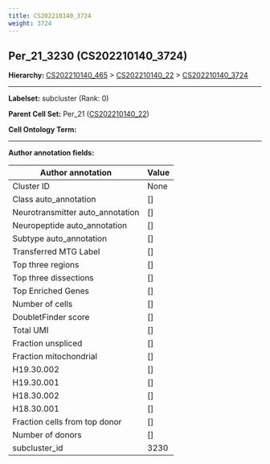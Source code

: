 ```yaml
---
title: CS202210140_3724
weight: 3724
---
```

## Per_21_3230 (CS202210140_3724)
<b>Hierarchy: </b>
[CS202210140_465](cell_sets/CS202210140_465.md) >
[CS202210140_22](cell_sets/CS202210140_22.md) >
[CS202210140_3724](cell_sets/CS202210140_3724.md)

---


**Labelset:** subcluster (Rank: 0)

**Parent Cell Set:** Per_21 ([CS202210140_22](cell_sets/CS202210140_22.md))



**Cell Ontology Term:** 

[MARKER GENES.]: #


---

[TRANSFERRED ANNOTATIONS.]: #


[AUTHOR ANNOTATION FIELDS.]: #


**Author annotation fields:**

| Author annotation | Value |
|-------------------|-------|
|Cluster ID|None|
|Class auto_annotation|[]|
|Neurotransmitter auto_annotation|[]|
|Neuropeptide auto_annotation|[]|
|Subtype auto_annotation|[]|
|Transferred MTG Label|[]|
|Top three regions|[]|
|Top three dissections|[]|
|Top Enriched Genes|[]|
|Number of cells|[]|
|DoubletFinder score|[]|
|Total UMI|[]|
|Fraction unspliced|[]|
|Fraction mitochondrial|[]|
|H19.30.002|[]|
|H19.30.001|[]|
|H18.30.002|[]|
|H18.30.001|[]|
|Fraction cells from top donor|[]|
|Number of donors|[]|
|subcluster_id|3230|
